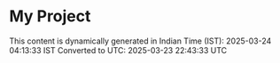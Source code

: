 # My Project

This content is dynamically generated in Indian Time (IST): 2025-03-24 04:13:33 IST
Converted to UTC: 2025-03-23 22:43:33 UTC
